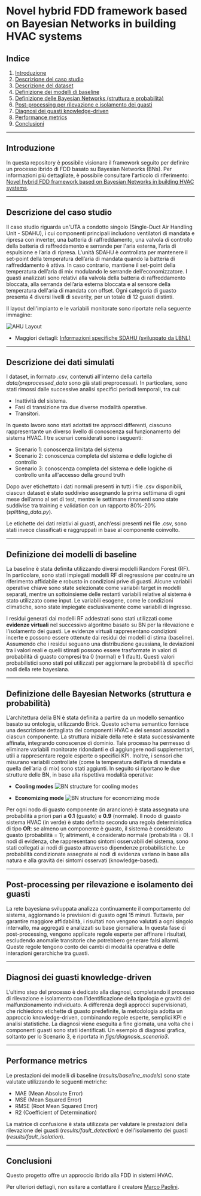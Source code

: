 # Novel hybrid FDD framework based on Bayesian Networks in building HVAC systems

## Indice
1. [Introduzione](#introduzione)
2. [Descrizione del caso studio](#descrizione-del-caso-studio)
3. [Descrizione del dataset](#descrizione-del-caso-studio)
4. [Definizione dei modelli di baseline](#definizione-dei-modelli-di-baseline)
5. [Definizione delle Bayesian Networks (struttura e probabilità)](#definizione-delle-bayesian-networks-struttura-e-probabilità)
6. [Post-processing per rilevazione e isolamento dei guasti](#post-processing-per-rilevazione-e-isolamento-dei-guasti)
7. [Diagnosi dei guasti knowledge-driven](#diagnosi-dei-guasti-knowledge-driven)
8. [Performance metrics](#performance-metrics)
9. [Conclusioni](#conclusioni)

---

## Introduzione
In questa repository è possibile visionare il framework seguito per definire un processo ibrido di FDD basato su Bayesian Networks (BNs).
Per informazioni più dettagliate, è possibile consultare l'articolo di riferimento: [Novel hybrid FDD framework based on Bayesian Networks in building HVAC systems]().

---

## Descrizione del caso studio
Il caso studio riguarda un'UTA a condotto singolo (Single-Duct Air Handling Unit - SDAHU), i cui componenti principali includono ventilatori di mandata e ripresa con inverter, una batteria di raffreddamento, una valvola di controllo della batteria di raffreddamento e serrande per l'aria esterna, l’aria di espulsione e l’aria di ripresa.
L'unità SDAHU è controllata per mantenere il set-point della temperatura dell’aria di mandata quando la batteria di raffreddamento è attiva. In caso contrario, mantiene il set-point della temperatura dell’aria di mix modulando le serrande dell’economizzatore.
I guasti analizzati sono relativi alla valvola della batteria di raffreddamento bloccata, alla serranda dell’aria esterna bloccata e al sensore della temperatura dell'aria di mandata con offset. Ogni categoria di guasto presenta 4 diversi livelli di severity, per un totale di 12 guasti distinti.

Il layout dell'impianto e le variabili monitorate sono riportate nella seguente immagine:

![AHU Layout](figs/case_study_SDAHU.png)

- Maggiori dettagli: [Informazioni specifiche SDAHU (sviluppato da LBNL)](https://dx.doi.org/10.25984/1881324)

---

## Descrizione dei dati simulati
I dataset, in formato .csv, contenuti all'interno della cartella _data/preprocessed_data_ sono già stati preprocessati.
In particolare, sono stati rimossi dalle successive analisi specifici periodi temporali, tra cui:
- Inattività del sistema.
- Fasi di transizione tra due diverse modalità operative.
- Transitori.

In questo lavoro sono stati adottati tre approcci differenti, ciascuno rappresentante un diverso livello di conoscenza sul funzionamento del sistema HVAC.
I tre scenari considerati sono i seguenti:
- Scenario 1: conoscenza limitata del sistema
- Scenario 2: conoscenza completa del sistema e delle logiche di controllo
- Scenario 3: conoscenza completa del sistema e delle logiche di controllo unita all'accesso della ground truth

Dopo aver etichettato i dati normali presenti in tutti i file .csv disponibili, ciascun dataset è stato suddiviso assegnando la prima settimana di ogni mese dell’anno al set di test, mentre le settimane rimanenti sono state suddivise tra training e validation con un rapporto 80%-20% (_splitting_data.py_).

Le etichette dei dati relativi ai guasti, anch’essi presenti nei file .csv, sono stati invece classificati e raggruppati in base al componente coinvolto.

---

## Definizione dei modelli di baseline
La baseline è stata definita utilizzando diversi modelli Random Forest (RF).
In particolare, sono stati impiegati modelli RF di regressione per costruire un riferimento affidabile e robusto in condizioni prive di guasti.
Alcune variabili operative chiave sono state selezionate come variabili target in modelli separati, mentre un sottoinsieme delle restanti variabili relative al sistema è stato utilizzato come input.
Le variabili esogene, come le condizioni climatiche, sono state impiegate esclusivamente come variabili di ingresso.

I residui generati dai modelli RF addestrati sono stati utilizzati come **evidenze virtuali** nel successivo algoritmo basato su BN per la rilevazione e l’isolamento dei guasti.
Le evidenze virtuali rappresentano condizioni incerte e possono essere ottenute dai residui dei modelli di stima (baseline).
Assumendo che i residui seguano una distribuzione gaussiana, le deviazioni tra i valori reali e quelli stimati possono essere trasformate in valori di probabilità di guasto compresi tra 0 (normal) e 1 (fault).
Questi valori probabilistici sono stati poi utilizzati per aggiornare la probabilità di specifici nodi della rete bayesiana.

---

## Definizione delle Bayesian Networks (struttura e probabilità)
L’architettura della BN è stata definita a partire da un modello semantico basato su ontologia, utilizzando Brick.
Questo schema semantico fornisce una descrizione dettagliata dei componenti HVAC e dei sensori associati a ciascun componente.
La struttura iniziale della rete è stata successivamente affinata, integrando conoscenze di dominio.
Tale processo ha permesso di eliminare variabili monitorate ridondanti e di aggiungere nodi supplementari, utili a rappresentare regole esperte o specifici KPI.
Inoltre, i sensori che misurano variabili controllate (come la temperatura dell’aria di mandata e quella dell’aria di mix) sono stati aggiunti.
In seguito si riportano le due strutture delle BN, in base alla rispettiva modalità operativa:
- **Cooling modes**
![BN structure for cooling modes](figs/SDAHU_cooling.png)


- **Economizing mode**
![BN structure for economizing mode](figs/SDAHU_economizing.png)

Per ogni nodo di guasto componente (in arancione) è stata assegnata una probabilità a priori pari a **0.1** (guasto) e **0.9** (normale).
Il nodo di guasto sistema HVAC (in verde) è stato definito secondo una regola deterministica di tipo **OR**: se almeno un componente è guasto, il sistema è considerato guasto (probabilità = 1); altrimenti, è considerato normale (probabilità = 0).
I nodi di evidenza, che rappresentano sintomi osservabili del sistema, sono stati collegati ai nodi di guasto attraverso dipendenze probabilistiche. Le probabilità condizionate assegnate ai nodi di evidenza variano in base alla natura e alla gravità dei sintomi osservati (knowledge-based).

---

## Post-processing per rilevazione e isolamento dei guasti
La rete bayesiana sviluppata analizza continuamente il comportamento del sistema, aggiornando le previsioni di guasto ogni 15 minuti. Tuttavia, per garantire maggiore affidabilità, i risultati non vengono valutati a ogni singolo intervallo, ma aggregati e analizzati su base giornaliera.
In questa fase di post-processing, vengono applicate regole esperte per affinare i risultati, escludendo anomalie transitorie che potrebbero generare falsi allarmi. Queste regole tengono conto dei cambi di modalità operativa e delle interazioni gerarchiche tra guasti.

---

## Diagnosi dei guasti knowledge-driven
L’ultimo step del processo è dedicato alla diagnosi, completando il processo di rilevazione e isolamento con l’identificazione della tipologia e gravità del malfunzionamento individuato.
A differenza degli approcci supervisionati, che richiedono etichette di guasto predefinite, la metodologia adotta un approccio knowledge-driven, combinando regole esperte, semplici KPI e analisi statistiche. La diagnosi viene eseguita a fine giornata, una volta che i componenti guasti sono stati identificati.
Un esempio di diagnosi grafica, soltanto per lo Scenario 3, è riportata in _figs/diagnosis_scenario3_.

---

## Performance metrics
Le prestazioni dei modelli di baseline (_results/baseline_models_) sono state valutate utilizzando le seguenti metriche:
- MAE (Mean Absolute Error)
- MSE (Mean Squared Error)
- RMSE (Root Mean Squared Error)
- R2 (Coefficient of Determination)

La matrice di confusione è stata utilizzata per valutare le prestazioni della rilevazione dei guasti (_results/fault_detection_) e dell'isolamento dei guasti (_results/fault_isolation_).

---

## Conclusioni
Questo progetto offre un approccio ibrido alla FDD in sistemi HVAC.

Per ulteriori dettagli, non esitare a contattare il creatore [Marco Paolini](https://github.com/Paolini408).
